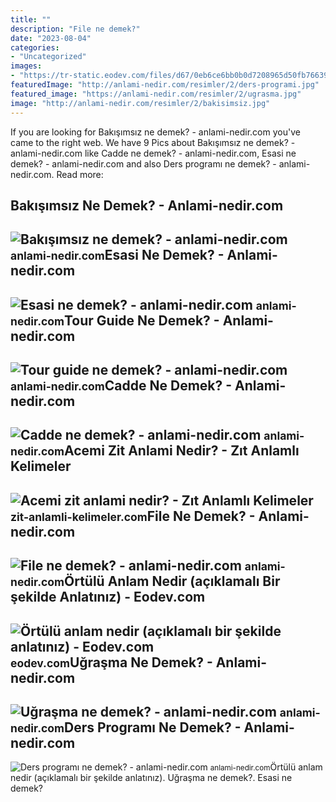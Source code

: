 ```yaml
---
title: ""
description: "File ne demek?"
date: "2023-08-04"
categories:
- "Uncategorized"
images:
- "https://tr-static.eodev.com/files/d67/0eb6ce6bb0b0d7208965d50fb7663972.jpg"
featuredImage: "http://anlami-nedir.com/resimler/2/ders-programi.jpg"
featured_image: "https://anlami-nedir.com/resimler/2/ugrasma.jpg"
image: "http://anlami-nedir.com/resimler/2/bakisimsiz.jpg"
---
```


If you are looking for Bakışımsız ne demek? - anlami-nedir.com you've came to the right web. We have 9 Pics about Bakışımsız ne demek? - anlami-nedir.com like Cadde ne demek? - anlami-nedir.com, Esasi ne demek? - anlami-nedir.com and also Ders programı ne demek? - anlami-nedir.com. Read more:

Bakışımsız Ne Demek? - Anlami-nedir.com
---------------------------------------

 ![Bakışımsız ne demek? - anlami-nedir.com](http://anlami-nedir.com/resimler/2/bakisimsiz.jpg) <small>anlami-nedir.com</small>Esasi Ne Demek? - Anlami-nedir.com
----------------------------------

 ![Esasi ne demek? - anlami-nedir.com](https://anlami-nedir.com/resimler/2/esasi.jpg) <small>anlami-nedir.com</small>Tour Guide Ne Demek? - Anlami-nedir.com
---------------------------------------

 ![Tour guide ne demek? - anlami-nedir.com](https://anlami-nedir.com/resimler/2/tour-guide.jpg) <small>anlami-nedir.com</small>Cadde Ne Demek? - Anlami-nedir.com
----------------------------------

 ![Cadde ne demek? - anlami-nedir.com](http://anlami-nedir.com/resimler/1/cadde.jpg) <small>anlami-nedir.com</small>Acemi Zit Anlami Nedir? - Zıt Anlamlı Kelimeler
-----------------------------------------------

 ![Acemi zit anlami nedir? - Zıt Anlamlı Kelimeler](https://zit-anlamli-kelimeler.com/images/zitanlam/y/yetkisiz-zıt-anlamlısıx768.png) <small>zit-anlamli-kelimeler.com</small>File Ne Demek? - Anlami-nedir.com
---------------------------------

 ![File ne demek? - anlami-nedir.com](https://anlami-nedir.com/resimler/2/file.jpg) <small>anlami-nedir.com</small>Örtülü Anlam Nedir (açıklamalı Bir şekilde Anlatınız) - Eodev.com
-----------------------------------------------------------------

 ![Örtülü anlam nedir (açıklamalı bir şekilde anlatınız) - Eodev.com](https://tr-static.eodev.com/files/d67/0eb6ce6bb0b0d7208965d50fb7663972.jpg) <small>eodev.com</small>Uğraşma Ne Demek? - Anlami-nedir.com
------------------------------------

 ![Uğraşma ne demek? - anlami-nedir.com](https://anlami-nedir.com/resimler/2/ugrasma.jpg) <small>anlami-nedir.com</small>Ders Programı Ne Demek? - Anlami-nedir.com
------------------------------------------

 ![Ders programı ne demek? - anlami-nedir.com](http://anlami-nedir.com/resimler/2/ders-programi.jpg) <small>anlami-nedir.com</small>Örtülü anlam nedir (açıklamalı bir şekilde anlatınız). Uğraşma ne demek?. Esasi ne demek?
